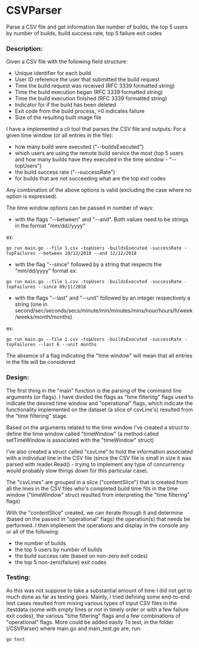 # CSVParser
Parse a CSV file and get information like number of builds, the top 5 users by number of builds, build success rate, top 5 failure exit codes


### Description:

Given a CSV file with the following field structure:

- Unique identifier for each build
- User ID reference the user that submitted the build request
- Time the build request was received (RFC 3339 formatted string)
- Time the build execution began (RFC 3339 formatted string)
- Time the build execution finished (RFC 3339 formatted string)
- Indicator for if the build has been deleted
- Exit code from the build process, >0 indicates failure
- Size of the resulting built image file

I have a implemented a cli tool that parses the CSV file and outputs:
For a given time window (or all entries in the file): 
- how many build were executed ("--buildsExecuted")
- which users are using the remote build service the most (top 5 users and how many builds have they executed in the time window - "--topUsers")
- the build success rate ("--successRate")
- for builds that are not succeeding what are the top exit codes

Any combination of the above options is valid (excluding the case where no option is expressed).

The time window options can be passed in number of ways:
- with the flags "--between" and "--and". Both values need to be strings in the format "mm/dd//yyyy"

ex:
```
go run main.go --file 1.csv -topUsers -buildsExecuted -successRate -topFailures --between 10/12/2018 --and 12/12/2018
```

- with the flag "--since" followed by a string that respects the "mm/dd/yyyy" format
ex:
```
go run main.go --file 1.csv -topUsers -buildsExecuted -successRate -topFailures --since 09/11/2018
```

- with the flags "--last" and "--unit" followed by an integer respectively a string (one in second/sec/seconds/secs/minute/min/minutes/mins/hour/hours/h/week/weeks/month/months)

ex:
```
go run main.go --file 1.csv -topUsers -buildsExecuted -successRate -topFailures --last 6 --unit months
```

The absence of a flag indicating the "time window" will mean that all entries in the file will be considered

### Design:

The first thing in the "main" function is the parsing of the command line arguments (or flags). I have divided the flags as "time filtering" flags used to indicate the desired time window and "operational" flags, which indicate the functionality implemented on the dataset (a slice of csvLine's) resulted from the "time filtering" stage.

Based on the arguments related to the time window I've created a struct to define the time window called "timeWindow" (a method called setTimeWindow is associated with the "timeWindow" struct)

I've also created a struct called "csvLine" to hold the information associated with a individual line in the CSV file (since the CSV file is small in size it was parsed with reader.Read() - trying to implement any type of concurrency would probably slow things down for this particular case).

The "csvLines" are grouped in a slice ("contentSlice") that is created from all the lines in the CSV files who's completed build time fits in the time window ("timeWindow" struct resulted from interpreting the "time filtering" flags)

With the "contentSlice" created, we can iterate through it and determine (based on the passed in "operational" flags) the operation(s) that needs be performed. I then implement the operations and display in the console any or all of the following:

- the number of builds
- the top 5 users by number of builds
- the build success rate (based on non-zero exit codes)
- the top 5 non-zero(failure) exit codes 

### Testing:

As this was not suppose to take a substantial amount of time I did not get to much done as far as testing goes. Mainly, I tried defining some end-to-end test cases resulted from mixing various types of input CSV files in the /testdata (some with empty lines or not in timely order or with a few failure exit codes), the various "time filtering" flags and a few combinations of "operational" flags. More could be added easily
To test, in the folder (/CSVParser) where main.go and main_test.go are, run:
```
go test
```

